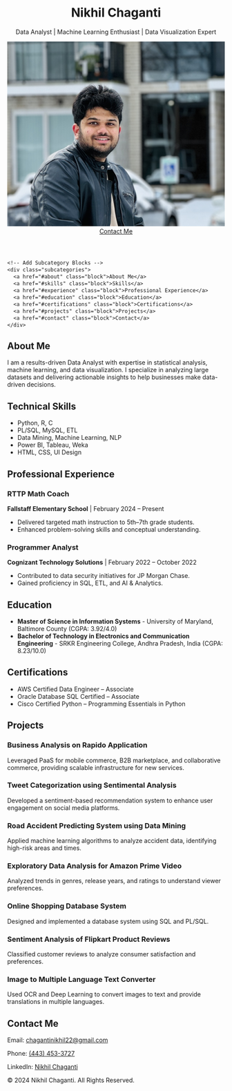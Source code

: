 <!DOCTYPE html>
<html lang="en">
<head>
  <meta charset="UTF-8">
  <meta name="viewport" content="width=device-width, initial-scale=1.0">
  <title>Nikhil Chaganti Portfolio</title>
  <link rel="stylesheet" href="css/style.css">  
</head>
<body>
  <header class="hero">
    <div class="container">
      <h1>Nikhil Chaganti</h1>
      <p>Data Analyst | Machine Learning Enthusiast | Data Visualization Expert</p>
      <img src="portfolio_img.jpg" alt="Nikhil Chaganti" class="profile-image">
<!-- Add Image Here -->
      <a href="#contact" class="btn">Contact Me</a>
    </div>
  </header>

  
    <!-- Add Subcategory Blocks -->
    <div class="subcategories">
      <a href="#about" class="block">About Me</a>
      <a href="#skills" class="block">Skills</a>
      <a href="#experience" class="block">Professional Experience</a>
      <a href="#education" class="block">Education</a>
      <a href="#certifications" class="block">Certifications</a>
      <a href="#projects" class="block">Projects</a>
      <a href="#contact" class="block">Contact</a>
    </div>
  </div>
  
  <section id="about" class="section">
    <div class="container">
      <h2>About Me</h2>
      <p>
        I am a results-driven Data Analyst with expertise in statistical analysis, machine learning, and data visualization. I specialize in analyzing large datasets and delivering actionable insights to help businesses make data-driven decisions.
      </p>
    </div>
  </section>

  

  
  <section id="skills" class="section">
    <div class="container">
      <h2>Technical Skills</h2>
      <ul class="skills-list">
        <li>Python, R, C</li>
        <li>PL/SQL, MySQL, ETL</li>
        <li>Data Mining, Machine Learning, NLP</li>
        <li>Power BI, Tableau, Weka</li>
        <li>HTML, CSS, UI Design</li>
      </ul>
    </div>
  </section>

  <section id="experience" class="section">
    <div class="container">
      <h2>Professional Experience</h2>
      <div class="job">
        <h3>RTTP Math Coach</h3>
        <p><strong>Fallstaff Elementary School</strong> | February 2024 – Present</p>
        <ul>
          <li>Delivered targeted math instruction to 5th–7th grade students.</li>
          <li>Enhanced problem-solving skills and conceptual understanding.</li>
        </ul>
      </div>
      <div class="job">
        <h3>Programmer Analyst</h3>
        <p><strong>Cognizant Technology Solutions</strong> | February 2022 – October 2022</p>
        <ul>
          <li>Contributed to data security initiatives for JP Morgan Chase.</li>
          <li>Gained proficiency in SQL, ETL, and AI & Analytics.</li>
        </ul>
      </div>
      <!-- <div class="job">
        <h3>Entry-Level Database Developer</h3>
        <p><strong>Accenture</strong> | June 2020 – January 2022</p>
        <ul>
          <li>Optimized database performance and designed disaster recovery plans.</li>
          <li>Implemented security policies to safeguard data.</li>
        </ul>
      </div> -->
    </div>
  </section>

  <section id="education" class="section">
    <div class="container">
      <h2>Education</h2>
      <ul>
        <li>
          <strong>Master of Science in Information Systems</strong>  
          - University of Maryland, Baltimore County (CGPA: 3.92/4.0)
        </li>
        <li>
          <strong>Bachelor of Technology in Electronics and Communication Engineering</strong>  
          - SRKR Engineering College, Andhra Pradesh, India (CGPA: 8.23/10.0)
        </li>
      </ul>
    </div>
  </section>

  <section id="certifications" class="section">
    <div class="container">
      <h2>Certifications</h2>
      <ul>
        <li>AWS Certified Data Engineer – Associate</li>
        <li>Oracle Database SQL Certified – Associate</li>
        <li>Cisco Certified Python – Programming Essentials in Python</li>
      </ul>
    </div>
  </section>

  <section id="projects">
    <h2>Projects</h2>
    <div class="project-grid">
      <div class="project-card">
        <h3>Business Analysis on Rapido Application</h3>
        <p>
          Leveraged PaaS for mobile commerce, B2B marketplace, and collaborative commerce, providing scalable infrastructure for new services.
        </p>
      </div>
      <div class="project-card">
        <h3>Tweet Categorization using Sentimental Analysis</h3>
        <p>
          Developed a sentiment-based recommendation system to enhance user engagement on social media platforms.
        </p>
      </div>
      <div class="project-card">
        <h3>Road Accident Predicting System using Data Mining</h3>
        <p>
          Applied machine learning algorithms to analyze accident data, identifying high-risk areas and times.
        </p>
      </div>
      <div class="project-card">
        <h3>Exploratory Data Analysis for Amazon Prime Video</h3>
        <p>
          Analyzed trends in genres, release years, and ratings to understand viewer preferences.
        </p>
      </div>
      <div class="project-card">
        <h3>Online Shopping Database System</h3>
        <p>
          Designed and implemented a database system using SQL and PL/SQL.
        </p>
      </div>
      <div class="project-card">
        <h3>Sentiment Analysis of Flipkart Product Reviews</h3>
        <p>
          Classified customer reviews to analyze consumer satisfaction and preferences.
        </p>
      </div>
      <div class="project-card">
        <h3>Image to Multiple Language Text Converter</h3>
        <p>
          Used OCR and Deep Learning to convert images to text and provide translations in multiple languages.
        </p>
      </div>
    </div>
  </section>


  <section id="contact" class="section">
    <div class="container">
      <h2>Contact Me</h2>
      <p>Email: <a href="mailto:chagantinikhil22@gmail.com">chagantinikhil22@gmail.com</a></p>
      <p>Phone: <a href="tel:+14434533727">(443) 453-3727</a></p>
      <p>LinkedIn: <a href="https://www.linkedin.com/in/nikhil-chaganti-770343243" target="_blank">Nikhil Chaganti</a></p>
    </div>
  </section>

  <footer class="footer">
    <p>&copy; 2024 Nikhil Chaganti. All Rights Reserved.</p>
  </footer>
</body>
</html>

